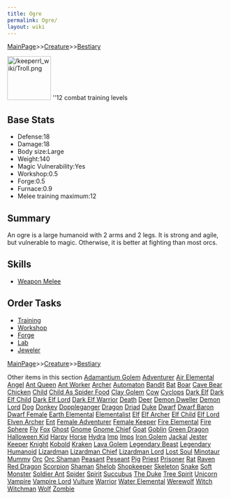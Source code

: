 ```yaml
---
title: Ogre
permalink: Ogre/
layout: wiki
---
```


[MainPage](/keeperrl_wiki/ "wikilink")>>[Creature](/keeperrl_wiki/Creature_Guide "wikilink")>>[Bestiary](/keeperrl_wiki/Bestiary "wikilink")

<img src="/keeperrl_wiki/Troll.png" title="fig:/keeperrl_wiki/Troll.png" alt="/keeperrl_wiki/Troll.png" width="100" />
''12 combat training levels

Base Stats
----------

-   Defense:18
-   Damage:18
-   Body size:Large
-   Weight:140
-   Magic Vulnerability:Yes
-   Workshop:0.5
-   Forge:0.5
-   Furnace:0.9
-   Melee training maximum:12

Summary
-------

An ogre is a large humanoid with 2 arms and 2 legs. It is strong and
agile, but vulnerable to magic. Otherwise, it is better at fighting than
most orcs.

Skills
------

-   [Weapon Melee](/keeperrl_wiki/Weapon_Melee "wikilink")

Order Tasks
-----------

-   [Training](/keeperrl_wiki/Training "wikilink")
-   [Workshop](/keeperrl_wiki/Workshop "wikilink")
-   [Forge](/keeperrl_wiki/Forge "wikilink")
-   [Lab](/keeperrl_wiki/Lab "wikilink")
-   [Jeweler](/keeperrl_wiki/Jeweler "wikilink")

[MainPage](/keeperrl_wiki/ "wikilink")>>[Creature](/keeperrl_wiki/Creature_Guide "wikilink")>>[Bestiary](/keeperrl_wiki/Bestiary "wikilink")

Other items in this section
    [Adamantium Golem](/keeperrl_wiki/Adamantium_Golem "wikilink")
    [Adventurer](/keeperrl_wiki/Adventurer "wikilink")
    [Air Elemental](/keeperrl_wiki/Air_Elemental "wikilink")
    [Angel](/keeperrl_wiki/Angel "wikilink")
    [Ant Queen](/keeperrl_wiki/Ant_Queen "wikilink")
    [Ant Worker](/keeperrl_wiki/Ant_Worker "wikilink")
    [Archer](/keeperrl_wiki/Archer "wikilink")
    [Automaton](/keeperrl_wiki/Automaton "wikilink")
    [Bandit](/keeperrl_wiki/Bandit "wikilink")
    [Bat](/keeperrl_wiki/Bat "wikilink")
    [Boar](/keeperrl_wiki/Boar "wikilink")
    [Cave Bear](/keeperrl_wiki/Cave_Bear "wikilink")
    [Chicken](/keeperrl_wiki/Chicken "wikilink")
    [Child](/keeperrl_wiki/Child "wikilink")
    [Child As Spider Food](/keeperrl_wiki/Child_As_Spider_Food "wikilink")
    [Clay Golem](/keeperrl_wiki/Clay_Golem "wikilink")
    [Cow](/keeperrl_wiki/Cow "wikilink")
    [Cyclops](/keeperrl_wiki/Cyclops "wikilink")
    [Dark Elf](/keeperrl_wiki/Dark_Elf "wikilink")
    [Dark Elf Child](/keeperrl_wiki/Dark_Elf_Child "wikilink")
    [Dark Elf Lord](/keeperrl_wiki/Dark_Elf_Lord "wikilink")
    [Dark Elf Warrior](/keeperrl_wiki/Dark_Elf_Warrior "wikilink")
    [Death](/keeperrl_wiki/Death "wikilink")
    [Deer](/keeperrl_wiki/Deer "wikilink")
    [Demon Dweller](/keeperrl_wiki/Demon_Dweller "wikilink")
    [Demon Lord](/keeperrl_wiki/Demon_Lord "wikilink")
    [Dog](/keeperrl_wiki/Dog "wikilink")
    [Donkey](/keeperrl_wiki/Donkey "wikilink")
    [Doppleganger](/keeperrl_wiki/Doppleganger "wikilink")
    [Dragon](/keeperrl_wiki/Dragon "wikilink")
    [Driad](/keeperrl_wiki/Driad "wikilink")
    [Duke](/keeperrl_wiki/Duke "wikilink")
    [Dwarf](/keeperrl_wiki/Dwarf "wikilink")
    [Dwarf Baron](/keeperrl_wiki/Dwarf_Baron "wikilink")
    [Dwarf Female](/keeperrl_wiki/Dwarf_Female "wikilink")
    [Earth Elemental](/keeperrl_wiki/Earth_Elemental "wikilink")
    [Elementalist](/keeperrl_wiki/Elementalist "wikilink")
    [Elf](/keeperrl_wiki/Elf "wikilink")
    [Elf Archer](/keeperrl_wiki/Elf_Archer "wikilink")
    [Elf Child](/keeperrl_wiki/Elf_Child "wikilink")
    [Elf Lord](/keeperrl_wiki/Elf_Lord "wikilink")
    [Elven Archer](/keeperrl_wiki/Elven_Archer "wikilink")
    [Ent](/keeperrl_wiki/Ent "wikilink")
    [Female Adventurer](/keeperrl_wiki/Female_Adventurer "wikilink")
    [Female Keeper](/keeperrl_wiki/Female_Keeper "wikilink")
    [Fire Elemental](/keeperrl_wiki/Fire_Elemental "wikilink")
    [Fire Sphere](/keeperrl_wiki/Fire_Sphere "wikilink")
    [Fly](/keeperrl_wiki/Fly "wikilink")
    [Fox](/keeperrl_wiki/Fox "wikilink")
    [Ghost](/keeperrl_wiki/Ghost "wikilink")
    [Gnome](/keeperrl_wiki/Gnome "wikilink")
    [Gnome Chief](/keeperrl_wiki/Gnome_Chief "wikilink")
    [Goat](/keeperrl_wiki/Goat "wikilink")
    [Goblin](/keeperrl_wiki/Goblin "wikilink")
    [Green Dragon](/keeperrl_wiki/Green_Dragon "wikilink")
    [Halloween Kid](/keeperrl_wiki/Halloween_Kid "wikilink")
    [Harpy](/keeperrl_wiki/Harpy "wikilink")
    [Horse](/keeperrl_wiki/Horse "wikilink")
    [Hydra](/keeperrl_wiki/Hydra "wikilink")
    [Imp](/keeperrl_wiki/Imp "wikilink")
    [Imps](/keeperrl_wiki/Imps "wikilink")
    [Iron Golem](/keeperrl_wiki/Iron_Golem "wikilink")
    [Jackal](/keeperrl_wiki/Jackal "wikilink")
    [Jester](/keeperrl_wiki/Jester "wikilink")
    [Keeper](/keeperrl_wiki/Keeper "wikilink")
    [Knight](/keeperrl_wiki/Knight "wikilink")
    [Kobold](/keeperrl_wiki/Kobold "wikilink")
    [Kraken](/keeperrl_wiki/Kraken "wikilink")
    [Lava Golem](/keeperrl_wiki/Lava_Golem "wikilink")
    [Legendary Beast](/keeperrl_wiki/Legendary_Beast "wikilink")
    [Legendary Humanoid](/keeperrl_wiki/Legendary_Humanoid "wikilink")
    [Lizardman](/keeperrl_wiki/Lizardman "wikilink")
    [Lizardman Chief](/keeperrl_wiki/Lizardman_Chief "wikilink")
    [Lizardman Lord](/keeperrl_wiki/Lizardman_Lord "wikilink")
    [Lost Soul](/keeperrl_wiki/Lost_Soul "wikilink")
    [Minotaur](/keeperrl_wiki/Minotaur "wikilink")
    [Mummy](/keeperrl_wiki/Mummy "wikilink")
    [Orc](/keeperrl_wiki/Orc "wikilink")
    [Orc Shaman](/keeperrl_wiki/Orc_Shaman "wikilink")
    [Peasant](/keeperrl_wiki/Peasant "wikilink")
    [Peseant](/keeperrl_wiki/Peseant "wikilink")
    [Pig](/keeperrl_wiki/Pig "wikilink")
    [Priest](/keeperrl_wiki/Priest "wikilink")
    [Prisoner](/keeperrl_wiki/Prisoner "wikilink")
    [Rat](/keeperrl_wiki/Rat "wikilink")
    [Raven](/keeperrl_wiki/Raven "wikilink")
    [Red Dragon](/keeperrl_wiki/Red_Dragon "wikilink")
    [Scorpion](/keeperrl_wiki/Scorpion "wikilink")
    [Shaman](/keeperrl_wiki/Shaman "wikilink")
    [Shelob](/keeperrl_wiki/Shelob "wikilink")
    [Shopkeeper](/keeperrl_wiki/Shopkeeper "wikilink")
    [Skeleton](/keeperrl_wiki/Skeleton "wikilink")
    [Snake](/keeperrl_wiki/Snake "wikilink")
    [Soft Monster](/keeperrl_wiki/Soft_Monster "wikilink")
    [Soldier Ant](/keeperrl_wiki/Soldier_Ant "wikilink")
    [Spider](/keeperrl_wiki/Spider "wikilink")
    [Spirit](/keeperrl_wiki/Spirit "wikilink")
    [Succubus](/keeperrl_wiki/Succubus "wikilink")
    [The Duke](/keeperrl_wiki/The_Duke "wikilink")
    [Tree Spirit](/keeperrl_wiki/Tree_Spirit "wikilink")
    [Unicorn](/keeperrl_wiki/Unicorn "wikilink")
    [Vampire](/keeperrl_wiki/Vampire "wikilink")
    [Vampire Lord](/keeperrl_wiki/Vampire_Lord "wikilink")
    [Vulture](/keeperrl_wiki/Vulture "wikilink")
    [Warrior](/keeperrl_wiki/Warrior "wikilink")
    [Water Elemental](/keeperrl_wiki/Water_Elemental "wikilink")
    [Werewolf](/keeperrl_wiki/Werewolf "wikilink")
    [Witch](/keeperrl_wiki/Witch "wikilink")
    [Witchman](/keeperrl_wiki/Witchman "wikilink")
    [Wolf](/keeperrl_wiki/Wolf "wikilink")
    [Zombie](/keeperrl_wiki/Zombie "wikilink")
